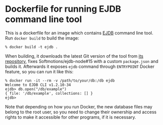 # Dockerfile for running EJDB command line tool

This is a dockerfile for an image which contains [EJDB] command line tool. Run `docker build` to
build the image:

```
% docker build -t ejdb .
```

When building, it downloads the latest Git version of the tool from [its repository][ejdb-cli-repo],
fixes Softmotions/ejdb-node#15 with a custom `package.json` and builds it. Afterwards
it exposes `ejdb` command through `ENTRYPOINT` Docker feature, so you can run it like this:

```
% docker run -it --rm -v /path/to/your/db:/db ejdb
Welcome to EJDB CLI v1.2.10-34
ejdb> db.open("/db/example")
{ file: '/db/example', collections: [] }
ejdb> 
```

Note that depending on how you run Docker, the new database files may belong to the root user,
so you need to change their ownership and access rights to make it accessible for other programs,
if it is necessary.

  [EJDB]: http://ejdb.org/
  [ejdb-cli-repo]: https://github.com/Softmotions/ejdb-node
